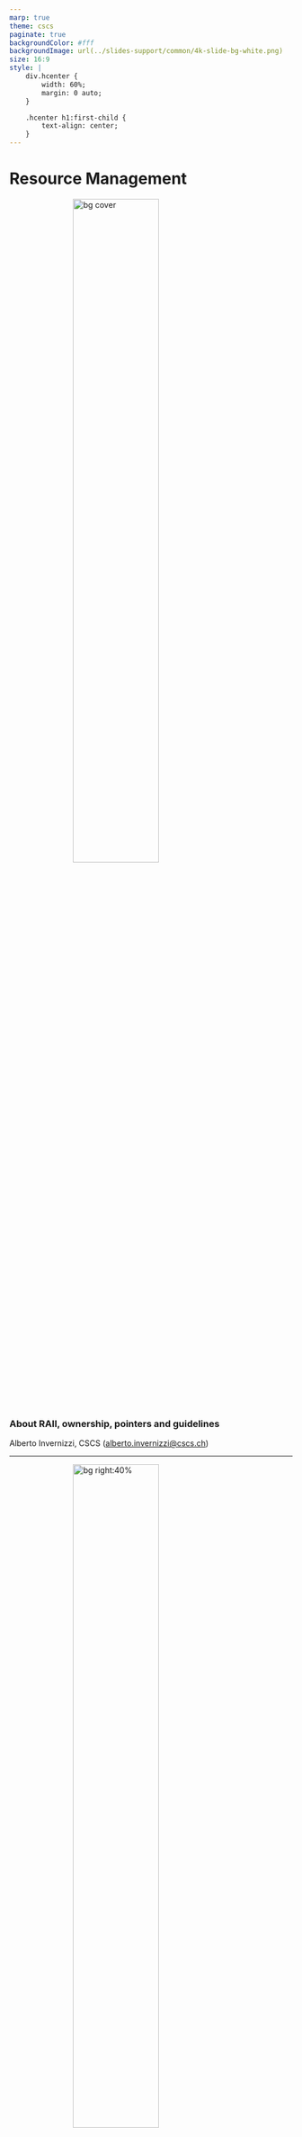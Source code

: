 ```yaml
---
marp: true
theme: cscs
paginate: true
backgroundColor: #fff
backgroundImage: url(../slides-support/common/4k-slide-bg-white.png)
size: 16:9
style: |
    div.hcenter {
        width: 60%;
        margin: 0 auto;
    }

    .hcenter h1:first-child {
        text-align: center;
    }
---
```


# **Resource Management**
![bg cover](../slides-support/common/title-bg3.png)
<!-- _paginate: skip  -->
<!-- _class: titlecover -->
<!-- _footer: "" -->

### About RAII, ownership, pointers and guidelines
Alberto Invernizzi, CSCS (alberto.invernizzi@cscs.ch)

---
<!-- _class: lead -->
![bg right:40%](./attachments/c++-logo.png)

C++ is an object-oriented programming language that among its main selling points has

- 🏎️ Performances
- 🎛️ Letting the user have full control over resources

**Performance** and **full-control** are somehow faces of the same coin: full control allows to do very clever and smart things to get best performances.

---
<!-- _class: lead -->

![bg left](./attachments/business-spiderman-working-computer-office-1359497850d.jpg)

*"... and with great power comes great responsibility."*

---
<div class="hcenter">

# Example: Memory

Memory management is an important aspects for many application, be it for
+ for optimization reasons
e.g.reduce memory operations costs and overhead)
+ memory limit constraints
e.g. embedded applications

This is one of the reasons why C++ is used in many industries, from Game Development to HPC.

Anywhere performance and control matters.

Indeed, C++ gives you all the knobs to manage the memory: when to allocate, when to deallocate, how much to allocate, ...

</div>

---
<div class="hcenter">

# It's not just about memory<br/>... it's about RESOURCEs!

+ Memory
+ File
+ Socket
+ Mutex
+ MPI Communicator
+ ...

Full control of a resource means managing it correctly by

+ 🤝 initializing/acquiring it
+ 👮‍♂️ keeping it alive till needed
+ 👋 release it cleanly when not useful anymore.

---
<!-- _class: lead -->
![bg right:35%](./attachments/bender-who-cares.jpg)

# Why should we care?

Not managing correctly resources may end up in subtle bugs...

+ in the "best" case a memory leak
+ in (one of) the worst cases a race-condition 💥 (**=nightmare** 😱).

---
![bg left:40%](./attachments/zach-math-thinking.jpg)

Managing the lifetime of a resource in an object-oriented context easily becomes difficult.

- objects are created,
- objects are manipulated
- objects are passed around to interact with other parts of the program
- ...

When the program complexity starts increasing, to ensure the correct management of these resources “manually” becomes unsustainable.

...and with concurrency it becomes even more difficult (**="impossible"** 🤯).

---
<!-- _class: lead -->

<div class="hcenter">

# Full control $\not\equiv$ hard to do!

Some languages address this problem using **garbage collectors**
but at the expense of performances and control.

**Not a solution for C++...**

...but having full control does not imply having to do it manually!

The language, through the compiler, is at our disposal. We can and should leverage it at our service.

Here we are going to see what tools the language offers us and which we can and should rely on to keep things under control, aiming at

**READABLE**, **CORRECT** and **EFFICIENT** code.

</div>

---
<div class="hcenter">

# RAII

**RAII**, which stands for *Resource Allocation Is Initialization*, is a programming technique that binds resource acquisition to **object lifetime**.

If an object follows RAII, it ensures that:
+ the resource is acquired/allocated/initialized when the object is initialised
+ it will be available for the lifetime of the object
+ and when the object is destroyed (it goes out of scope) the binded resource will be released too.

</div>

---
<div class="hcenter">

# Ownership

With RAII an object starts representing the **ownership** of the resource, so object has the responsibility of the correct management.

Developer does not have anymore the "direct" responsibility of the resource, but it does not mean they don’t have anymore control over it.

We delegated the hard-work of managing correctly the resource to the object and we can now reason about its ownership.

It’s a higher level of control, we don’t care anymore about what happens when the resource has to be created/released, we just have to think where and how long we need the resource and manipulate the object accordingly.

</div>

---
<!-- _class: lead -->

![bg 130%](./attachments/pointers.jpg)

## Use-case with pointers
## (Resource = Memory)

---
<div class="hcenter">

# Raw Pointers

Every C and C++ developer had to overcome the obstacle of pointers...

```cpp
void foo() {
    int value = 26;
    int *pointer_on_stack = &value;

    int* pointer = new int(26);
    int* buffer = new int[13];

    for (int i = 0; i < 13; ++i) {
        int val = vec[i];
        if (val == 0)
            return;
    }

    delete[] buffer;
}
```

</div>

---
<!-- _class: lead -->

# But are they the right tool for managing resources?
## (i.e. resource = memory in this case)

---
<div class="hcenter">

# Problem: Who is in charge?

Even without looking at the documentation, a reasonable expectation is that what it returns is a pointer to a memory allocated by the function.

```cpp
gsl_multifit_fsolver* gsl_multifit_fsolver_alloc(
    const gsl_multifit_fsolver_type * T,
    size_t n,
    size_t p);
```

+ is it up to me to deallocate it and keep it alive, right?
+ and `T`? should it be kept alive till `multifit_solver` is in use, correct?

</div>

---
# Problem: how should it be released?

How was it allocated?
+ `new` -> `delete`
+ `new[]` -> `delete[]`

<div class="twocolumns">
<div>
<cite>

Called by **delete**-expressions to deallocate storage previously allocated <mark>**for a single object**</mark>.
The **behavior** [...] **is undefined** unless:
+ ptr is a <mark>null pointer</mark> or
+ is a pointer previously obtained from [...] `operator new(std::size_t)` or `operator new(std::size_t, std::nothrow_t)`

</cite>
</div>
<div>
<cite>

Called by **delete[]**-expressions to deallocate storage previously allocated <mark>**for an array of objects**</mark>.
The **behavior** [...] **is undefined** unless:
+ ptr is a null pointer or
+ is a pointer previously obtained from [...] `operator new[](std::size_t)` or `operator new[](std::size_t, std::nothrow_t)`

</cite>
</div>
</div>

<center>

(source: https://en.cppreference.com/w/cpp/memory/new/operator_delete)

</center>

---
# Problem: burden of the management

<div class="twocolumns">
<div>

1) Remember to do it
it's not about being too lazy, it's more about cognitive load
2) Do it in the correct order
e.g. track dependencies between resources, is it deterministic?

</div>
<div>

```cpp
#include <algorithm>
#include <iostream>
#include <random>

int main() {
    constexpr std::size_t N = 5;
    int* buffer = new int[N];

    std::mt19937 engine;
    std::uniform_int_distribution<int> uniform_dist(1, 10);
    std::generate(buffer, buffer + N, [&]() { return uniform_dist(engine);});

    int* min_value = std::min_element(buffer, buffer + N);
    int* max_value = std::max_element(buffer, buffer + N);
    
    delete[] buffer;

    std::cout << *min_value << ":" << *max_value << "\n";
}
```

Possible output:

```console
0:12296208
```

</div>
</div>

---
<div class="hcenter">

# <!--fit--> Have you considered all execution paths?

If a function has multiple return statements, you may have to care about it multiple times...

```cpp
bool foo(int a, int b) {
    int buffer = new int[10];

    // ... (using buffer)

    if (a == 0) {
        return false;
    }

    // ... (using buffer)

    delete[] buffer;
    return true;
}
```

</div>

---
<div class="hcenter">

# ... even exceptions?

In case of an exception not managed, it becomes impossible to manage release correctly...

```cpp
float foo(int a, int b) {
    int buffer = new int[10];

    // ... (using buffer)

    // possibly throwing operation...
    float result = a / b;

    // if previous instruction throws...
    // ...nobody is going to release buffer
    delete[] buffer;
    return result;
}
```

</div>

---
<!-- _class: lead -->

# Raw pointers
## do **NOT** follow RAII
## and do **NOT** express ownership.

---
<!-- _class: lead -->
![bg](./attachments/smart-idea.jpeg)

<span style="width: 50%; position: absolute; right: 0; margin-right: 3%; color: white">

## What if we could have an object that allows us to avoid these problems by implementing RAII and expressing ownership?!

</span>

---
<div class="hcenter">

# Object Lifetime - C'tor and D'tor

RAII binds a resource to object lifetime.

Let's see what are the main handles we have on object lifetime.

```c++
{
    LessRawPtr a;       // c'tor is called

    // ...
}                       // d'tor is called
```

The language gives us the handle to the moment when an object starts is lifetime through its <mark>**constructor**</mark>!

**And what happen when it goes out of scope?** It gets destroyed...and the language gives us the chance to customize what happens at destruction time through its <mark>**destructor**</mark>!

</div>

---
# Object Lifetime

<div class="twocolumns">
<div>

```cpp
struct LessRawPtr {
    LessRawPtr() = default;
    LessRawPtr(int* ptr) : ptr_(ptr) {}
    ~LessRawPtr() { if (ptr_) delete ptr_; }

private:
    int* ptr_ = nullptr;
};
```

</div>
<div>

+ **C’tors** what to do when an object is created
  + (default) no resource managed by the obejct
  + (custom)  bind a resource to the object
+ **D’tor** what to do when an object is destroyed
  + if object is bound to a resource, release it

</div>
</div>

**The real magic 🪄 resides in the d'tor part**. It gets called as soon as an object lifetime ends:

+ it goes out of scope (e.g. block, expression, ...)
+ stack unwinding, i.e. when an exception is uncaught

We are binding a resource with an object on the *stack*, so **we are transitively giving properties of an *object on the stack* to a *resource***!

---
# Object Lifetime in action: multiple return points

We don't have to care anymore about multiple execution paths! 🍾

<div class="twocolumns">

<div>

```cpp
void foo(int a, int b) {
    int* data = new int[26];

    if (...) {
        // ...
        delete[] data;
        return ;
    }

    // use data again

    delete[] data;
}
```

</div>
<div>

```cpp
void foo(int a, int b) {
    LessRawPtr data(new int(26));

    if (...) {
        // ...
        return ;
    }

    // use data
}
```

</div>
</div>

---
# Object Lifetime in action: exceptions

We don't have to care anymore about exceptions too! 🍾

<div class="twocolumns">

<div>

```cpp
void foo(int a, int b) {
    int* memory = new int[26];

    if (...) {
        // ...
        delete[] memory;
        return ;
    }

    try {
        a / b;
    }
    catch (...) {
        delete[] memory;
    }

    // ...

    delete[] memory;
}
```

</div>
<div>

```cpp
void foo(int a, int b) {
    LessRawPtr memory(new int(26));     // call to c'tor

    if (...) {
        // ...
        return ;
    }

    a / b;

    // ... rest of code
}                                       // call to d'tor
```

</div>
</div>

In case the exception is thrown, rest of code won't be executed...but the stack unwinding ensures that all objects on the stack are destroyed, so the d'tor gets called and the resource is released cleanly! 😌

---
# RAII ✅ - Ownerhsip ❓

Now the lifetime of the resource is bound to the object, thanks to RAII. And what about ownership?

+ **What does it mean "ownership" for an object?**
It means that an object has responsibility over the underlying resource, whatever it happens...
+ **What can happen to an object?**
We can pass it around, for instance we can copy it!
+ **What happens when we copy an object?**
From the language perspective, a new object is created...
+ **...and what should happen from the resource perspective?**
It depends!

<center>

**Does the language provide an handle for this phases of the object life?**

</center>

---
# `T(const T&)` and `T& operator=(const T&)`

+ **Did we specify anything about them?** Nope.
+ **What happens?** Default behavior of the language.

The language cannot know aforehead how the object should behave, so it does the most simple thing.

It implicitly defines them (`= default`)
+ D'tor does nothing, i.e. empty body
+ Copy-{C'tor, Assigment Operator}, copy by value all attributes

<div class="twocolumns">
<div>

**What does it mean in our case?** `LessRawPtr` has a single attribute `ptr_`, which is a simple pointer, so it means copying the address into another object.

<center>

**🤔 How bad can it go?! 🤔**

</center>

</div>
<div>

```cpp
struct LessRawPtr {
    LessRawPtr(int* ptr) : ptr_(ptr) {}
    ~LessRawPtr() { if (ptr_) delete ptr_; }
private:
    int* ptr_ = nullptr;
};
```

</div>
</div>

---
# [[ SPOILER-ALERT ]] really bad!

<div class="twocolumns">
<div>

```cpp
{
    LessRawPtr a(new int(26));      // c'tor
    {
        LessRawPtr b = a;           // copy-c'tor
    }                               // d'tor (b)
    LessRawPtr c = a;               // copy c'tor
}                                   // d'tor (c and a)
```

</div>
<div>

https://godbolt.org/z/64bE4G3oW

</div>
</div>

+ `a` acquires the resource
+ in the inner block, `b` copies `a`'s resource address, because of the default *copy c'tor*
`a` and `b` now own "together" the same resource 💣
+ `b` goes out of scope so the resource gets released 👋
+ `c` will do the same that `b` did i.e. copy the address of `a`'s resource, because of the defailt *copy c'tor*
+ both `a` and `c` believe to still own the resource (even if one does not know about the other)...
+ ...but the resource has been already released!💥

<center>

We should probably do something different when the object is copied ... **actually there is a guideline**!

</center>

---
# Rule of Three

![bg right](./attachments/three.png)

If a class requires either a:
+ user-defined d'tor
`~LessRawPtr()`
+ user-defined copy c'tor
`LessRawPtr(const LessRawPtr&)`
+ user-defined copy assignment operator
`LessRawPtr& operator=(const LessRawPtr&)`

it almost certainly requires all three.

---
# What to do? It depends!

What *copy-{c'tor,assignment}* should do depends on how the object should behave on copy (*object semantic*) with respect to the controlled resource.

It might be:
- clone (aka "deep-copy")
should it allocate another identical and independent resource and copy its value?
- not-copyable
should it just not being copiable at all? (`= delete`)
- something else?
there might be other possible behaviors

<center>

Whatever you want it to do, you have to define it. 🤓

</center>

---
# Just two examples...

<div class="twocolumns">
<div>

Clone

```c++
struct LessRawPtr {
    // default c'tor
    LessRawPtr() = default;
    // custom c'tor
    LessRawPtr(int* ptr) : ptr_(ptr) {}
    // d'tor
    ~LessRawPtr() {
        if (ptr_)
            delete ptr_;
    }
    // copy c'tor
    LessRawPtr(const LessRawPtr& rhs) {
        ptr_ = new int(*rhs.ptr_);
    }
    // copy assignment operator (copy-and-swap idiom)
    LessRawPtr& operator=(const LessRawPtr& rhs) {
        LessRawPtr copy = rhs;
        std::swap(copy.ptr_, this->ptr_);
        return *this;
    }
private:
    int* ptr_ = nullptr;
};
```

https://godbolt.org/z/W5vffM7fM

</div>
<div>

Not-copyable

```c++
struct LessRawPtr {
    // default c'tor
    LessRawPtr() = default;
    // custom c'tor
    LessRawPtr(int* ptr) : ptr_(ptr) {}
    // d'tor
    ~LessRawPtr() {
        if (ptr_)
            delete ptr_;
    }
    // copy c'tor
    LessRawPtr(const LessRawPtr&) = delete;
    // copy assignment
    LessRawPtr& operator=(const LessRawPtr&) = delete;
private:
    int* ptr_ = nullptr;
};
```

https://godbolt.org/z/cPMvPd415

</div>
</div>

---
# First step towards a "smarter" than raw pointer

<div class="twocolumns">
<div>

```cpp
struct LessRawPtr {
    // default c'tor
    LessRawPtr() = default;
    // custom c'tor
    LessRawPtr(int* ptr) : ptr_(ptr) {}
    // d'tor
    ~LessRawPtr() {
        if (ptr_)
            delete ptr_;
    }
    // copy c'tor
    LessRawPtr(const LessRawPtr& rhs) = delete;
    // copy assignment operator
    LessRawPtr& operator=(const LessRawPtr& rhs) = delete;
private:
    int* ptr_ = nullptr;
};
```
</div>

<div>

+ **Who is responsible?** The object itself thanks to RAII
+ **How should it be released?** No worries, it is up to the object (it needs a specialization for `T[]`)
+ **Burden of the management?** Again, no worries...it is up to the object (and the language)
+ **All execution paths?** Yes! As soon as it goes out of scope, it will be released.
+ **...even in case of exceptions?** Yes, because stack unwinding makes the objects allocated on the stack to be destroyed, so their managed resource will be released cleanly.

</div>
</div>

**What do we have?** An object representing ownership of a memory allocation. This last implementation is not copyable, so the ownership of the resource is exclusive and cannot be transferred in any way.

---
# Ownership

`LessRawPtr` is really a partial implementation, to the extent that it cannot be really defined a pointer (e.g. how do I access the memory in it?!) and it would need some extensions in order to make it useful.

But it already expresses the concept of **ownership**!

It is possible to differentiate mainly two types of ownership:
- **Unique (or exclusive) ownership**
when there is exactly one object instance managing a specific resource
- **Shared ownership**
when there are more objects managing the same resource (not clones, but exactly the same resource).

<br/>

<center>

## What is the type of `LessRawPtr` ownership?

</center>

---
![bg right:60%](attachments/todolist.png)

### Let's complete the implementation of the `LessRawPtr`.

Let's make it useful!

### ToDo
+ Generalization for different resources/types
+ Allow customization of destructor (each resource has different needs)
+ Specialization for T and T[]
+ Ways to access the reosource
+ Decide what to do about ownership
+ ...

---
<!-- _class: lead -->

## Wait...if this is so useful and fantastic,
#### It is something probably existing in every C++ codebase!
#### Everyone should use it, no!?

---
<!-- _class: lead -->
![bg right:60%](attachments/stone-wheel.png)

## The savvy uses to say
#### *"don't reinvent the wheel"*

---
# STL Smart Pointers

![bg left:40%](./attachments/c++-logo.png)

STL provides a fully-featured solution for **smart pointers**:
+ `std::unique_ptr<T>` = unique ownership
+ `std::shared_ptr<T>` = shared ownership
+ `std::weak_ptr<T>` = shared ownership (specific use case)

Which are defined in the `<memory>` header.

---
# STL Smart Pointers API

<div class="twocolumns">
<div>

## `std::unique_ptr<T>`

![](./attachments/cppref-unique_ptr.png)

</div>
<div>

## `std::shared_ptr<T>`

![](./attachments/cppref-shared_ptr.png)

</div>
</div>

---
# `std::shared_ptr<T>`

<style scoped>
    img {
        display: flex;
        margin: 10px auto;
        width: 72%;
    }
</style>

<div class="twocolumns">

<div>

![](./attachments/shared_ptr-ctors.png)

<cite>
1) Constructs a shared_ptr which shares ownership of the object managed by r. If r manages no object, *this manages no object either. [...]
</cite>

</div>
<div>

This is copyable, and the copyability for it has been implemented not to clone the resource but to "share" the resource, allowing to extend the ownership group.

As we trivially saw before, just copying the address was not enough for sharing correctly the same resource over two objects. The main problem was that once the address was copied, the two objects were not "linked" anyhow, so one didn't know if the other was still using the resource or not.

How can this information about usage be shared among multiple objects?
</div>
</div>

---
<style scoped>
    img {
        display: flex;
        margin: 0 auto;
        width: 55%;
    }
</style>

# `shared_ptr<T>`: the machinery

They are aka **reference counted smart pointers**, which definition already exposes their internal mechanism.

![](./attachments/shared_ptr-machinery.png)

In shared ownership, the management responsibility is shared among the group, and just the last object alive, is allowed to actually destroy the resource.

---
<style scoped>
    .image img {
        display: flex;
        margin: 0 auto;
        width: 60%;
    }
</style>

# `shared_ptr<T>`: the costs 1/2

<span>Heap allocations are not cheap 💰. Moreover having control block and resource allocated separately, might be expensive in case they end up far apart in memory.</span>

<div class="image">

![](./attachments/shared_ptr-cost-heap.png)

</div>

<span style="display: inline-block; width:100%; text-align: center; color: red;">

Use `std::make_shared` which at least allocates both all at once, i.e. single allocation and close together.

</span>

---
<style scoped>
    .image img {
        display: flex;
        margin: 0 auto;
        width: 60%;
    }
</style>

# `shared_ptr<T>`: the costs 2/2

Each time we copy the `shared_ptr`, we are working on a shared control block. This access is thread safe, so it requires a synchronization, which is expensive 💰.

<div class="image">

![](./attachments/shared_ptr_cost-sync.png)

</div>

<span style="display: inline-block; width:100%; text-align: center;">

*note: the control block is thread safe, not the resource usage!

</span>

---
<!-- _class: lead -->

# Raw vs Smart pointers

---
<!-- _class: lead -->

# ~~Raw vs Smart pointers~~
# Raw + Smart pointers

---
<div class="hcenter">

# Raw pointers are really useful!

Smart pointers are not a one solution fits all, raw pointers are still very useful!

The main point to keep in mind is about *ownership*:
+ Raw pointers (+ references) = non-owning
+ Smart pointers = owning

By using them correctly, you vehiculate a very important information via your API.

</div>

---
# CPP Core Guidelines

+ R.1: Manage resources automatically using resource handles and RAII
+ R.3: A raw pointer (a T*) is non-owning
+ R.4: A raw reference (a T&) is non-owning

+ R.10: Avoid malloc() and free()
+ R.11: Avoid calling new and delete explicitly

+ R.20: Use unique_ptr or shared_ptr to represent ownership
+ R.21: Prefer unique_ptr over shared_ptr unless you need to share ownership
+ R.22: Use make_shared() to make shared_ptrs
+ R.23: Use make_unique() to make unique_ptrs

+ R.30: Take smart pointers as parameters only to explicitly express lifetime semantics

(source: [https://isocpp.github.io/CppCoreGuidelines/CppCoreGuidelines#S-resource](https://isocpp.github.io/CppCoreGuidelines/CppCoreGuidelines#S-resource))

---
<!-- _class: lead -->

![bg 50%](attachments/whoarewe-performances.png)

---
<div class="hcenter">

<!-- https://godbolt.org/z/sd4TWGYf1 -->

```cpp
struct Dataset {
    Dataset() {
        std::cout << "Created dataset!\n";
    };
    ~Dataset() {
        std::cout << "Deleting dataset!\n";
    }
    Dataset(const Dataset&) {
        std::cout << "Create dataset copying GBs of data\n";
    }
    Dataset& operator=(const Dataset&) {
        std::cout << "Copying GBs of data\n";
        return *this;
    }
    void initialize() {
        std::cout << "Initialize dataset...\n";
    }
};
```

The semantic of this object is:
+ Default C'tor create a dataset
+ Data inside a dataset can be deep-copied

</div>

---
<div class="hcenter">

```cpp
Dataset a;
Dataset b;
b = a;
```

```
Created dataset!
Created dataset!
Copying GBs of data
Deleting dataset!
Deleting dataset!
```

👍 Perfectly fine with it!

Two datasets created, one copy, two datasets destroyed.

✅ Nothing unexpected.

</div>

---
<div class="hcenter">

```cpp
Dataset createDataset() {
    Dataset x;
    x.initialize();
    return x;
}

Dataset b = createDataset();
```

```
Created dataset!
Initialize dataset...
Deleting dataset!
```

🤔 I would have expected:
+ Two datasets created (`x` default, `b` copied)
+ Two dataset destroyed

</div>

<center>

Wow! No copy?!?  Indeed, there is no copy: it does not call the copy-c'tor! Thanks to **copy-elision**! 

### C++ IS SUPER! BEST PERFORMANCE!

</center>

---
<div class="hcenter">

# Copy elision

<cite>

"(copy-elision) omits copy [...] **constructor**, resulting in zero-copy pass-by-value semantics." </cite>

</cite>

```cpp
Dataset b = createDataset();
```

**Is it a copy-constructor or a copy-assignment?**

The copy assignment is a member function, so it has to be applied to an existing object.
But at this point the object does not exist yet, so even if it looks like an assignment, it is actually a constructor call, a copy-c'tor call!

*Ok, from the code we expect a copy constructor call, and copy elision explicitly refers to the constructor and not to the assignment operator...*

</div>

---
<div class="hcenter">

```cpp
Dataset createDataset() {
    Dataset x;
    x.initialize();
    return x;
}
Dataset b;
b = createDataset();
```

```
Created dataset!
Created dataset!
Initialize dataset...
Copying GBs of data
Deleting dataset!
Deleting dataset!
```

No copy-elision at the party, and performance are gone!

...is it so different than before?! A temporary dataset is created and, instead of using that (as in copy-elision case), it gets copied from, just before discarding it?!

</div>

<center>

### C++ is stupid! Why can't it use temporary one also here?!

</center>

---

# Why is it so stupid?!

It is not stupid, it just let you decide all details!

<center>

### Remember: With C++ you have FULL CONTROL!

</center>

So here there is the plot-twist...you have control also over this specific case!

**Can you spot the difference between the twos?** We were talking about a "temporary"...

<div class="twocolumns">

<div>

<center>

"deep-copy"

</center>

```cpp
Dataset b;
b = a;
```
</div>

<div>

<center>

"no copy-elision"

</center>

```cpp
Dataset b;
b = createDataset();
```
</div>

</div>

**Can you see it?** The main difference is that the temporary does not have a name!

<center>

### Yes, C++ gives a knob also for this!

</center>

But, before seeing the handle, let's understand a bit better this question about temporaries...

---

# In the beginning there was just LEFT and RIGHT...

Even if they are not 100% correct, these definitions are very good approximations.

+ `lvalue`s can stay **<mark>"tipically"</mark>** on the **left** side of `=`, and `rvalues` can **<mark>"tipically"</mark>** stay on the **right**.
+ `lvalue` is **<mark>"tipically"</mark>** something with an **identity**, and `rvalue` has **<mark>"tipically"</mark>** **no identity**

For them, the language offers two different kind of references that binds to them.

+ `&` lvalue references
+ `&&` rvalue references

<center>
An important detail:
<cite>

`&&` (rvalue reference), extend lifetime of temporaries. Also `const&` (const lvalue reference) does.

</cite>
</center>

---
# Back to our performance problem...

Let's try to express our desired behavior in terms of `lvalues` and `rvalues`.

<div class="twocolumns">

<div>

```cpp
Dataset b;
b = a;
```
</div>

<div>

```cpp
Dataset b;
b = createDataset();
```
</div>

</div>

Desiderata:
+ we don't want to steal from an `lvalue`, because it is not a temporary and someone else might still use it
+ we might want to steal from an `rvalue`, because it is a temporary and it is going to be destroyed

We used the word "steal", because a temporary object can get completely emptied. In C++ it is used the word "move", from which it origins the **move-semantic**, meaning that the "ownership" of a resource can be moved from one object to another.

---
<div class="hcenter">

# What handles do we have?

Let's give another look at references that binds to `lvalues` and `rvalues`:

`lvalue` -> `&`
`rvalue` -> `&&`

Actually, in the **<mark>copy c'tor</mark>** and in the **<mark>copy assignment operator</mark>** we use the `const&`, which is an `lvalue` reference...

<center>

`Dataset(const Dataset&)` and `Dataset& operator=(const Dataset&)`

**What if we use an rvalue reference instead of an lvalue one?**

`Dataset(Dataset&&)` and `Dataset& operator=(Dataset&&)`

We get a **<mark>move c'tor</mark>** and a **<mark>move assignment operator</mark>**!

</center>

---
<div class="hcenter">

<!-- https://godbolt.org/z/qhrT1xfhr -->

```cpp
struct Dataset {
    Dataset() {
        std::cout << "Created dataset!\n";
    };
    ~Dataset() {
        std::cout << "Deleting dataset!\n";
    }
    Dataset(const Dataset&) {
        std::cout << "Create dataset copying GBs of data\n";
    }
    Dataset& operator=(const Dataset&) {
        std::cout << "Copying GBs of data\n";
        return *this;
    }
    Dataset(Dataset&&) {
        std::cout << "Stole dataset\n";
    }
    Dataset& operator=(Dataset&&) {
        std::cout << "Stole dataset\n";
        return *this;
    }
    void initialize() {
        std::cout << "Initialize dataset...\n";
    }
};
```

Now `Dataset` is able to behave differently depending on the value category of the argument:
+ `lvalue` -> copy c'tor or copy assignment operator
+ `rvalue` -> move c'tor or move assignment operator

</div>

---
<!-- _class: lead -->

<div class="hcenter">

```cpp
Dataset b;
b = createDataset();
```

```
Created dataset!
Created dataset!
Initialize dataset...
Stole dataset
Deleting dataset!
Deleting dataset!
```

Now the temporary gets stolen during the assignment.

### Performance are back!

---
# Rule of Five
![bg right:33%](./attachments/five.png)

<cite>

Because the presence of a user-defined (or `= default` or `= delete`)
+ D'tor
+ Copy C'tor
+ Copy Assignment Operator

**any class for which move semantics are desirable**, has to declare:
</cite>

1. D'tor
2. Copy c'tor
3. Copy assignment
4. Move c'tor
5. Move assignment

**Unlike Rule of Three, failing to implement move semantic is not an error, but a missed optimization opportunity.**

---
# This is just a part of the story...

We might want to move resources also from an `lvalue`, because we know it is going to be destroyed soon or it is not going to be used anymore.

C++ gives us an handle also for this! We can "move" ownership also from an `lvalue` with `std::move()`!

<div class="hcenter">

```cpp
Dataset a;
Dataset b;
b = std::move(a);
```

```
Created dataset!
Created dataset!
Stole dataset
Deleting dataset!
Deleting dataset!
```

</div>

Note: When you call `std::move(a)`, after that call you cannot assume anything about `a`. It is in a *valid but unspecified state*.

---

# `std::move` DOES NOT move

`std::move` tells that you "might move from" the object, but actually it does not move anything.

The "move" of the resources is up to the function that gets the `rvalue` reference, it might also not doing anything with it or just reading from it.

Indeed, `std::move` is just an unconditional cast from an lvalue reference to an rvalue reference!

<center>

### It makes an `lvalue` appear like an `rvalue`!

</center>

Actually, the implementation is something very similar to this simplified snippet

<div class="hcenter">

```cpp
T&& std::move(T& lvalue) {
    return static_cast<T&&>(lvalue);
}
```

</div>

<center>

*See actual LLVM libc++ implementation @
https://github.com/llvm/llvm-project/blob/main/libc/src/__support/CPP/utility/move.h*

</center>

---
<!-- _class: lead -->
# Value categories

---
# Value categories

<center>

![](attachments/value-categories-00-l-vs-r.png)

</center>


---

# Value categories

<center>

![](attachments/value-categories-01-l-vs-r-move.png)

</center>

---

# Value categories

<center>

![](attachments/value-categories-02-move-semantic.png)

</center>

---

# Value categories

<center>

![](attachments/value-categories-03-rvalue.png)

</center>

---

# Value categories

<center>

![](attachments/value-categories-04-general.png)

</center>

---
# <!--fit--> Why `lvalue`/`rvalue` definintions in terms of is a good approximation?

<div class="hcenter">

From https://en.cppreference.com/w/cpp/language/reference

<cite>

When a function's return type is lvalue reference, the function call expression becomes an lvalue expression:

</cite>

```cpp
#include <iostream>
#include <string>
 
char& char_number(std::string& s, std::size_t n) {
    return s.at(n);
}
 
int main()
{
    std::string str = "Test";
    char_number(str, 1) = 'a';
    std::cout << str << '\n';
}
```

```
Tast
```

</div>

---

<!-- _class: lead -->

### Given RuleOf3 and RuleOf5, what's the next in the sequence?

A. RuleOf7
B. RuleOf0
C. RuleOf8

---
![bg left:33%](./attachments/zero.png)
# Rule of Zero

TODO DEFINITION

---

TODO EXAMPLE

<div class="twocolumns">

<div>

```cpp
#include <memory>
#include <zmq.h>

struct ZmqContext {
    ZmqContext(void* handle) : context(handle) {}
    std::unique_ptr<void, zmq_ctx_destroy> context;
};

struct ZmqSocket {
    ZmqSocket(void* handle) : socket(handle) {}
    std::unique_ptr<void*, zmq_close> socket;
};

int main (void)
{
    printf ("Connecting to hello world server...\n");
    void *context = zmq_ctx_new ();
    void *requester = zmq_socket (context, ZMQ_REQ);
    zmq_connect (requester, "tcp://localhost:5555");

    int request_nbr;
    for (request_nbr = 0; request_nbr != 10; request_nbr++) {
        char buffer [10];
        printf ("Sending Hello %d…\n", request_nbr);
        zmq_send (requester, "Hello", 5, 0);
        zmq_recv (requester, buffer, 10, 0);
        printf ("Received World %d\n", request_nbr);
    }
    zmq_close (requester);
    zmq_ctx_destroy (context);
    return 0;
}
```

</div>

<div>

```cpp
#include <zmq.h>
#include <string.h>
#include <stdio.h>
#include <unistd.h>

int main (void)
{
    printf ("Connecting to hello world server...\n");
    void *context = zmq_ctx_new ();
    void *requester = zmq_socket (context, ZMQ_REQ);
    zmq_connect (requester, "tcp://localhost:5555");

    int request_nbr;
    for (request_nbr = 0; request_nbr != 10; request_nbr++) {
        char buffer [10];
        printf ("Sending Hello %d…\n", request_nbr);
        zmq_send (requester, "Hello", 5, 0);
        zmq_recv (requester, buffer, 10, 0);
        printf ("Received World %d\n", request_nbr);
    }
    zmq_close (requester);
    zmq_ctx_destroy (context);
    return 0;
}
```

</div>
</div>

---

TODO RuleOf3 is superseeded, use either RuleOf0 or RuleOf5

---
# Conclusion/Recap

+ Introduction to RAII and Ownership
+ RuleOfThree
+ Smart Pointers
+ Move semantic as an optimization chance
+ RuleOfFive
+ Value categories
+ RuleOfZero

---
<!-- _class: lead -->

# Q&A

Thanks

Alberto Invernizzi
Research Software Engineer @ CSCS
